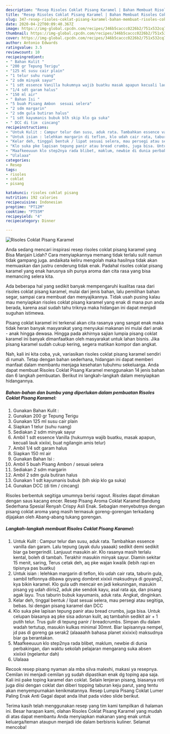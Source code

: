 ```yaml
---
description: "Resep Risoles Coklat Pisang Karamel | Bahan Membuat Risoles Coklat Pisang Karamel Yang Bisa Manjain Lidah"
title: "Resep Risoles Coklat Pisang Karamel | Bahan Membuat Risoles Coklat Pisang Karamel Yang Bisa Manjain Lidah"
slug: 347-resep-risoles-coklat-pisang-karamel-bahan-membuat-risoles-coklat-pisang-karamel-yang-bisa-manjain-lidah
date: 2020-04-22T00:09:40.367Z
image: https://img-global.cpcdn.com/recipes/346b5caccc0226b2/751x532cq70/risoles-coklat-pisang-karamel-foto-resep-utama.jpg
thumbnail: https://img-global.cpcdn.com/recipes/346b5caccc0226b2/751x532cq70/risoles-coklat-pisang-karamel-foto-resep-utama.jpg
cover: https://img-global.cpcdn.com/recipes/346b5caccc0226b2/751x532cq70/risoles-coklat-pisang-karamel-foto-resep-utama.jpg
author: Antonio Edwards
ratingvalue: 3.5
reviewcount: 10
recipeingredient:
- " Bahan Kulit "
- "200 gr Tepung Terigu"
- "125 ml susu cair plain"
- "1 telur suhu ruang"
- "2 sdm minyak sayur"
- "1 sdt essence Vanilla hukumnya wajib buatku masak apapun kecuali lauk xixiixi buat ngilangin amis telur"
- "1/4 sdt garam halus"
- "150 ml air"
- " Bahan Isi "
- "5 buah Pisang Ambon  sesuai selera"
- "2 sdm margarin"
- "2 sdm gula butiran halus"
- "1 sdt kayumanis bubuk blh skip klo ga suka"
- " DCC di tim  cincang"
recipeinstructions:
- "Untuk Kulit : Campur telur dan susu, aduk rata. Tambahkan essence vanilla dan garam. Lalu tepung (ayak dulu yaaaak) sedikit demi sedikit biar ga bergerindil. Lanjuuut masukin air. Klo rasanya masih terlalu kental, boleh di tambah. Terakhir masukin minyak sayur. Diamin sekitar 15 menit, saring, Terus cetak deh, aq pke wajan kwalik (lebih rapi en tipisnya pas buatku)"
- "Untuk isian : lelehkan margarin di teflon, klo udah cair rata, taburin gula, sambil teflonnya dibawa goyang dombret xixixii maksudnya di goyang2, kya bikin karamel. Klo gula udh mencair en jadi kekuningan, masukin pisang yg udah diiris2, aduk pke sendok kayu, asal rata aja, dan pisang agak layu. Trus taburin bubuk kayumanis, aduk rata. Angkat, dinginkan."
- "Kelar deh, tinggal bentuk / lipat sesuai selera, mau persegi atau segitiga, bebas. Isi dengan pisang karamel dan DCC"
- "Klo suka pke lapisan tepung panir atau bread crumbs, juga bisa. Untuk celupan biasanya aq pke sisa adonan kulit, aq tambahin sedikit air + 1 putih telur. Trus gulir di tepung panir / breadcrumbs. Simpan dlu dalam wadah tertutup, masukin kulkas minimal 30mnt. Biar lapisannya nempel, jd pas di goreng ga serak2 (alaaaahh bahasa planet xixixixi) maksudnya biar ga berantakan."
- "Maafkeeuuun klo step2nya rada blibet, maklum, newbie di dunia perbakingan, dan waktu sekolah pelajaran mengarang suka absen xixiixii (ngelantur dah)"
- "Ulalaaa"
categories:
- Resep
tags:
- risoles
- coklat
- pisang

katakunci: risoles coklat pisang 
nutrition: 192 calories
recipecuisine: Indonesian
preptime: "PT12M"
cooktime: "PT55M"
recipeyield: "4"
recipecategory: Dinner

---
```



![Risoles Coklat Pisang Karamel](https://img-global.cpcdn.com/recipes/346b5caccc0226b2/751x532cq70/risoles-coklat-pisang-karamel-foto-resep-utama.jpg)

Anda sedang mencari inspirasi resep risoles coklat pisang karamel yang Bisa Manjain Lidah? Cara menyiapkannya memang tidak terlalu sulit namun tidak gampang juga. andaikata keliru mengolah maka hasilnya tidak akan memuaskan dan justru cenderung tidak enak. Padahal risoles coklat pisang karamel yang enak harusnya sih punya aroma dan cita rasa yang bisa memancing selera kita.

Ada beberapa hal yang sedikit banyak mempengaruhi kualitas rasa dari risoles coklat pisang karamel, mulai dari jenis bahan, lalu pemilihan bahan segar, sampai cara membuat dan menyajikannya. Tidak usah pusing kalau mau menyiapkan risoles coklat pisang karamel yang enak di mana pun anda berada, karena asal sudah tahu triknya maka hidangan ini dapat menjadi suguhan istimewa.

Pisang coklat karamel ini terkenal akan cita rasanya yang sangat enak maka tidak heran banyak masyarakat yang menyukai makanan ini mulai dari anak - anak hingga dewasa. Hingga pada akhirnya sajian lumpia pisang coklat karamel ini banyak dimanfaatkan oleh masyarakat untuk lahan bisnis. Jika pisang karamel sudah cukup kering, segera matikan kompor dan angkat.


Nah, kali ini kita coba, yuk, variasikan risoles coklat pisang karamel sendiri di rumah. Tetap dengan bahan sederhana, hidangan ini dapat memberi manfaat dalam membantu menjaga kesehatan tubuhmu sekeluarga. Anda dapat membuat Risoles Coklat Pisang Karamel menggunakan 14 jenis bahan dan 6 langkah pembuatan. Berikut ini langkah-langkah dalam menyiapkan hidangannya.

<!--inarticleads1-->

##### Bahan-bahan dan bumbu yang diperlukan dalam pembuatan Risoles Coklat Pisang Karamel:

1. Gunakan  Bahan Kulit :
1. Gunakan 200 gr Tepung Terigu
1. Gunakan 125 ml susu cair plain
1. Siapkan 1 telur (suhu ruang)
1. Sediakan 2 sdm minyak sayur
1. Ambil 1 sdt essence Vanilla (hukumnya wajib buatku, masak apapun, kecuali lauk xixiixi, buat ngilangin amis telur)
1. Ambil 1/4 sdt garam halus
1. Siapkan 150 ml air
1. Gunakan  Bahan Isi :
1. Ambil 5 buah Pisang Ambon / sesuai selera
1. Sediakan 2 sdm margarin
1. Ambil 2 sdm gula butiran halus
1. Gunakan 1 sdt kayumanis bubuk (blh skip klo ga suka)
1. Gunakan  DCC (di tim / cincang)


Risoles berbentuk segitiga umumnya berisi ragout. Risoles dapat dimakan dengan saus kacang encer. Resep Pisang Aroma Coklat Karamel Bandung Sederhana Spesial Renyah Crispy Asli Enak. Sebagian menyebutnya dengan pisang coklat aroma yang masih termasuk goreng-gorengan terkadang dijajakan oleh Abang-abang tukang gorengan. 

<!--inarticleads2-->

##### Langkah-langkah membuat Risoles Coklat Pisang Karamel:

1. Untuk Kulit : Campur telur dan susu, aduk rata. Tambahkan essence vanilla dan garam. Lalu tepung (ayak dulu yaaaak) sedikit demi sedikit biar ga bergerindil. Lanjuuut masukin air. Klo rasanya masih terlalu kental, boleh di tambah. Terakhir masukin minyak sayur. Diamin sekitar 15 menit, saring, Terus cetak deh, aq pke wajan kwalik (lebih rapi en tipisnya pas buatku)
1. Untuk isian : lelehkan margarin di teflon, klo udah cair rata, taburin gula, sambil teflonnya dibawa goyang dombret xixixii maksudnya di goyang2, kya bikin karamel. Klo gula udh mencair en jadi kekuningan, masukin pisang yg udah diiris2, aduk pke sendok kayu, asal rata aja, dan pisang agak layu. Trus taburin bubuk kayumanis, aduk rata. Angkat, dinginkan.
1. Kelar deh, tinggal bentuk / lipat sesuai selera, mau persegi atau segitiga, bebas. Isi dengan pisang karamel dan DCC
1. Klo suka pke lapisan tepung panir atau bread crumbs, juga bisa. Untuk celupan biasanya aq pke sisa adonan kulit, aq tambahin sedikit air + 1 putih telur. Trus gulir di tepung panir / breadcrumbs. Simpan dlu dalam wadah tertutup, masukin kulkas minimal 30mnt. Biar lapisannya nempel, jd pas di goreng ga serak2 (alaaaahh bahasa planet xixixixi) maksudnya biar ga berantakan.
1. Maafkeeuuun klo step2nya rada blibet, maklum, newbie di dunia perbakingan, dan waktu sekolah pelajaran mengarang suka absen xixiixii (ngelantur dah)
1. Ulalaaa


Recook resep pisang nyaman ala mba silva malexhi, makasi ya resepnya. Cemilan ini menjadi cemilan yg sudah dipastikan enak dg toping apa saja. Kali inii pake toping karamel dan coklat. Selain lenjeran pisang, biasanya roti juga diisi dengan coklat dan diberi topping taburan keju parut, yang tentu akan menyempurnakan kenikmatannya. Resep Lumpia Pisang Coklat Lumer Paling Enak Anti Gagal dapat anda lihat pada video slide berikut. 

Terima kasih telah menggunakan resep yang tim kami tampilkan di halaman ini. Besar harapan kami, olahan Risoles Coklat Pisang Karamel yang mudah di atas dapat membantu Anda menyiapkan makanan yang enak untuk keluarga/teman ataupun menjadi ide dalam berbisnis kuliner. Selamat mencoba!
